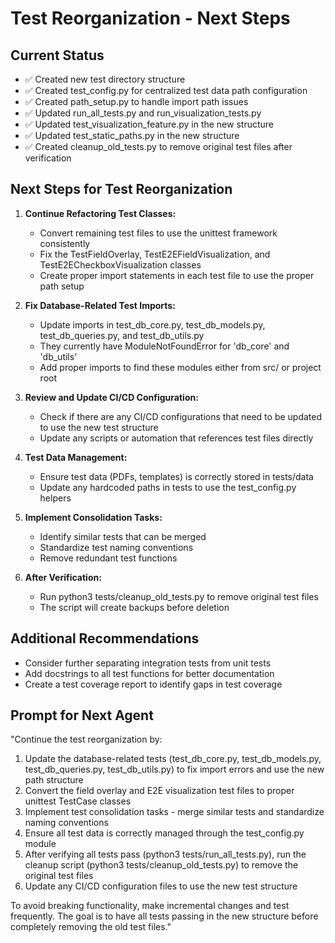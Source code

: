 # Test Reorganization - Next Steps

## Current Status
- ✅ Created new test directory structure
- ✅ Created test_config.py for centralized test data path configuration
- ✅ Created path_setup.py to handle import path issues
- ✅ Updated run_all_tests.py and run_visualization_tests.py
- ✅ Updated test_visualization_feature.py in the new structure
- ✅ Updated test_static_paths.py in the new structure
- ✅ Created cleanup_old_tests.py to remove original test files after verification

## Next Steps for Test Reorganization

1. **Continue Refactoring Test Classes:**
   - Convert remaining test files to use the unittest framework consistently
   - Fix the TestFieldOverlay, TestE2EFieldVisualization, and TestE2ECheckboxVisualization classes
   - Create proper import statements in each test file to use the proper path setup

2. **Fix Database-Related Test Imports:**
   - Update imports in test_db_core.py, test_db_models.py, test_db_queries.py, and test_db_utils.py
   - They currently have ModuleNotFoundError for 'db_core' and 'db_utils'
   - Add proper imports to find these modules either from src/ or project root

3. **Review and Update CI/CD Configuration:**
   - Check if there are any CI/CD configurations that need to be updated to use the new test structure
   - Update any scripts or automation that references test files directly

4. **Test Data Management:**
   - Ensure test data (PDFs, templates) is correctly stored in tests/data
   - Update any hardcoded paths in tests to use the test_config.py helpers

5. **Implement Consolidation Tasks:**
   - Identify similar tests that can be merged
   - Standardize test naming conventions
   - Remove redundant test functions

6. **After Verification:**
   - Run python3 tests/cleanup_old_tests.py to remove original test files
   - The script will create backups before deletion

## Additional Recommendations
- Consider further separating integration tests from unit tests
- Add docstrings to all test functions for better documentation
- Create a test coverage report to identify gaps in test coverage

## Prompt for Next Agent

"Continue the test reorganization by:

1. Update the database-related tests (test_db_core.py, test_db_models.py, test_db_queries.py, test_db_utils.py) to fix import errors and use the new path structure
2. Convert the field overlay and E2E visualization test files to proper unittest TestCase classes
3. Implement test consolidation tasks - merge similar tests and standardize naming conventions
4. Ensure all test data is correctly managed through the test_config.py module
5. After verifying all tests pass (python3 tests/run_all_tests.py), run the cleanup script (python3 tests/cleanup_old_tests.py) to remove the original test files
6. Update any CI/CD configuration files to use the new test structure

To avoid breaking functionality, make incremental changes and test frequently. The goal is to have all tests passing in the new structure before completely removing the old test files." 